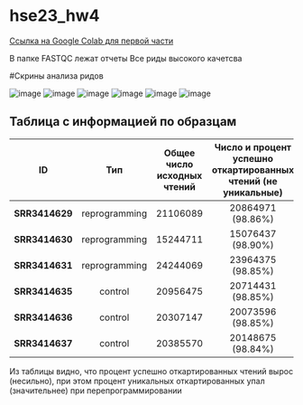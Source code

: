 # hse23_hw4
  
[Ссылка на Google Colab для первой части]()

В папке FASTQC лежат отчеты
Все риды высокого качетсва

#Скрины анализа ридов

![image](https://github.com/Vladm0z/hse21_hw3/blob/main/images/SRR3414629_1.jpg)
![image](https://github.com/Vladm0z/hse21_hw3/blob/main/images/SRR3414630_1.png)
![image](https://github.com/Vladm0z/hse21_hw3/blob/main/images/SRR3414631_1.png)
![image](https://github.com/Vladm0z/hse21_hw3/blob/main/images/SRR3414635_1%20(1).png)
![image](https://github.com/Vladm0z/hse21_hw3/blob/main/images/SRR3414636_1.png)
![image](https://github.com/Vladm0z/hse21_hw3/blob/main/images/SRR3414637_1.png)

## Таблица с информацией по образцам  
| ID | Тип | Общее число исходных чтений | Число и процент успешно откартированных чтений (не уникальные) | Число и процент успешно откартированных чтений (уникальные) | Общее число чтений, попавших на гены |
|----------|:-------:|:----------------:|:----------------:|:----------------:|:----------------:|
| **SRR3414629** | reprogramming | 21106089 | 20864971 (98.86%) | 18573565 (88.00%) | 16224313 |
| **SRR3414630** | reprogramming | 15244711 | 15076437 (98.90%) | 13320505 (87.38%) | 11583775 |
| **SRR3414631** | reprogramming | 24244069 | 23964375 (98.85%) | 21159606 (87.28%) | 18613501 |
| **SRR3414635** | control       | 20956475 | 20714431 (98.85%) | 18637053 (88.93%) | 16463013 |
| **SRR3414636** | control       | 20307147 | 20073596 (98.85%) | 18032679 (88.80%) | 15942667 |
| **SRR3414637** | control       | 20385570 | 20148675 (98.84%) | 18043406 (88.51%) | 15914380 |

Из таблицы видно, что процент успешно откартированных чтений вырос  (несильно), при этом процент уникальных откартированных упал (значительнее) при перепрограммировании 
